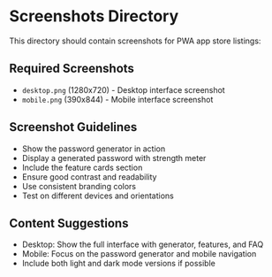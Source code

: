 # Screenshots Directory

This directory should contain screenshots for PWA app store listings:

## Required Screenshots

- `desktop.png` (1280x720) - Desktop interface screenshot
- `mobile.png` (390x844) - Mobile interface screenshot

## Screenshot Guidelines

- Show the password generator in action
- Display a generated password with strength meter
- Include the feature cards section
- Ensure good contrast and readability
- Use consistent branding colors
- Test on different devices and orientations

## Content Suggestions

- Desktop: Show the full interface with generator, features, and FAQ
- Mobile: Focus on the password generator and mobile navigation
- Include both light and dark mode versions if possible
